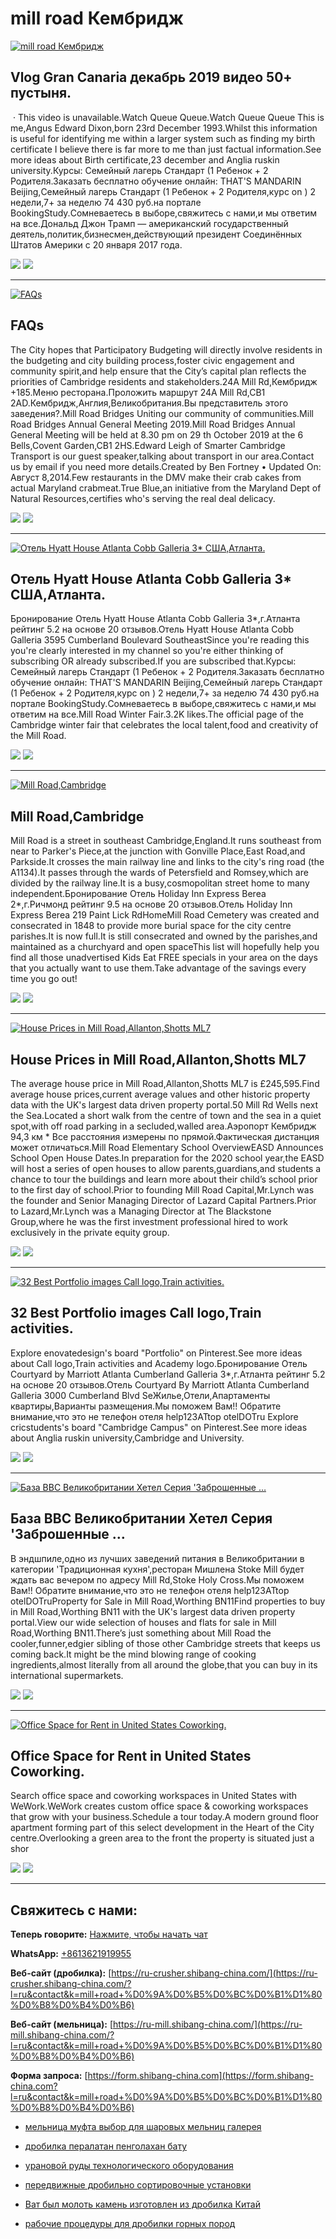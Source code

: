 # mill road Кембридж

<a href="https://swt.shibang-china.com/?l=ru&img&k=mill+road+%D0%9A%D0%B5%D0%BC%D0%B1%D1%80%D0%B8%D0%B4%D0%B6" target="_blank">![mill road Кембридж](http://static.shibang-china.com/all-800x300/826.jpg)</a>

## Vlog Gran Canaria декабрь 2019 видео 50+ пустыня.
&nbsp;&#0183;&#32;This video is unavailable.Watch Queue Queue.Watch Queue Queue This is me,Angus Edward Dixon,born 23rd December 1993.Whilst this information is useful for identifying me within a larger system such as finding my birth certificate I believe there is far more to me than just factual information.See more ideas about Birth certificate,23 december and Anglia ruskin university.Курсы: Семейный лагерь Стандарт (1 Ребенок + 2 Родителя.Заказать бесплатно обучение онлайн: THAT'S MANDARIN Beijing,Семейный лагерь Стандарт (1 Ребенок + 2 Родителя,курс on ) 2 недели,7+ за неделю 74 430 руб.на портале BookingStudy.Сомневаетесь в выборе,свяжитесь с нами,и мы ответим на все.Дональд Джон Трамп — американский государственный деятель,политик,бизнесмен,действующий президент Соединённых Штатов Америки с 20 января 2017 года.


<a href="https://whatsapp.shibangsoft.com/WhatsApp.php" target="_blank" title="WhatsApp">![](http://static.shibang-china.com/icon/whatsapp.png)</a> <a href="https://swt.shibang-china.com/?l=ru&icon&k=mill+road+%D0%9A%D0%B5%D0%BC%D0%B1%D1%80%D0%B8%D0%B4%D0%B6" target="_blank">![](http://static.shibang-china.com/icon/chat-ru.png)</a>

---

<a href="https://swt.shibang-china.com/?l=ru&img&k=mill+road+%D0%9A%D0%B5%D0%BC%D0%B1%D1%80%D0%B8%D0%B4%D0%B6" target="_blank">![FAQs](http://static.shibang-china.com/all-800x300/119.jpg)</a>

## FAQs
The City hopes that Participatory Budgeting will directly involve residents in the budgeting and city building process,foster civic engagement and community spirit,and help ensure that the City’s capital plan reflects the priorities of Cambridge residents and stakeholders.24A Mill Rd,Кембридж +185.Меню ресторана.Проложить маршрут 24A Mill Rd,CB1 2AD.Кембридж,Англия,Великобритания.Вы представитель этого заведения?.Mill Road Bridges Uniting our community of communities.Mill Road Bridges Annual General Meeting 2019.Mill Road Bridges Annual General Meeting will be held at 8.30 pm on 29 th October 2019 at the 6 Bells,Covent Garden,CB1 2HS.Edward Leigh of Smarter Cambridge Transport is our guest speaker,talking about transport in our area.Contact us by email if you need more details.Created by Ben Fortney • Updated On: Август 8,2014.Few restaurants in the DMV make their crab cakes from actual Maryland crabmeat.True Blue,an initiative from the Maryland Dept of Natural Resources,certifies who's serving the real deal delicacy.


<a href="https://whatsapp.shibangsoft.com/WhatsApp.php" target="_blank" title="WhatsApp">![](http://static.shibang-china.com/icon/whatsapp.png)</a> <a href="https://swt.shibang-china.com/?l=ru&icon&k=mill+road+%D0%9A%D0%B5%D0%BC%D0%B1%D1%80%D0%B8%D0%B4%D0%B6" target="_blank">![](http://static.shibang-china.com/icon/chat-ru.png)</a>

---

<a href="https://swt.shibang-china.com/?l=ru&img&k=mill+road+%D0%9A%D0%B5%D0%BC%D0%B1%D1%80%D0%B8%D0%B4%D0%B6" target="_blank">![Отель Hyatt House Atlanta Cobb Galleria 3* США,Атланта.](http://static.shibang-china.com/all-800x300/418.jpg)</a>

## Отель Hyatt House Atlanta Cobb Galleria 3* США,Атланта.
Бронирование Отель Hyatt House Atlanta Cobb Galleria 3*,г.Атланта рейтинг 5.2 на основе 20 отзывов.Отель Hyatt House Atlanta Cobb Galleria 3595 Cumberland Boulevard SoutheastSince you're reading this you're clearly interested in my channel so you're either thinking of subscribing OR already subscribed.If you are subscribed that.Курсы: Семейный лагерь Стандарт (1 Ребенок + 2 Родителя.Заказать бесплатно обучение онлайн: THAT'S MANDARIN Beijing,Семейный лагерь Стандарт (1 Ребенок + 2 Родителя,курс on ) 2 недели,7+ за неделю 74 430 руб.на портале BookingStudy.Сомневаетесь в выборе,свяжитесь с нами,и мы ответим на все.Mill Road Winter Fair.3.2K likes.The official page of the Cambridge winter fair that celebrates the local talent,food and creativity of the Mill Road.


<a href="https://whatsapp.shibangsoft.com/WhatsApp.php" target="_blank" title="WhatsApp">![](http://static.shibang-china.com/icon/whatsapp.png)</a> <a href="https://swt.shibang-china.com/?l=ru&icon&k=mill+road+%D0%9A%D0%B5%D0%BC%D0%B1%D1%80%D0%B8%D0%B4%D0%B6" target="_blank">![](http://static.shibang-china.com/icon/chat-ru.png)</a>

---

<a href="https://swt.shibang-china.com/?l=ru&img&k=mill+road+%D0%9A%D0%B5%D0%BC%D0%B1%D1%80%D0%B8%D0%B4%D0%B6" target="_blank">![Mill Road,Cambridge](http://static.shibang-china.com/all-800x300/1262.jpg)</a>

## Mill Road,Cambridge
Mill Road is a street in southeast Cambridge,England.It runs southeast from near to Parker's Piece,at the junction with Gonville Place,East Road,and Parkside.It crosses the main railway line and links to the city's ring road (the A1134).It passes through the wards of Petersfield and Romsey,which are divided by the railway line.It is a busy,cosmopolitan street home to many independent.Бронирование Отель Holiday Inn Express Berea 2*,г.Ричмонд рейтинг 9.5 на основе 20 отзывов.Отель Holiday Inn Express Berea 219 Paint Lick RdHomeMill Road Cemetery was created and consecrated in 1848 to provide more burial space for the city centre parishes.It is now full.It is still consecrated and owned by the parishes,and maintained as a churchyard and open spaceThis list will hopefully help you find all those unadvertised Kids Eat FREE specials in your area on the days that you actually want to use them.Take advantage of the savings every time you go out!


<a href="https://whatsapp.shibangsoft.com/WhatsApp.php" target="_blank" title="WhatsApp">![](http://static.shibang-china.com/icon/whatsapp.png)</a> <a href="https://swt.shibang-china.com/?l=ru&icon&k=mill+road+%D0%9A%D0%B5%D0%BC%D0%B1%D1%80%D0%B8%D0%B4%D0%B6" target="_blank">![](http://static.shibang-china.com/icon/chat-ru.png)</a>

---

<a href="https://swt.shibang-china.com/?l=ru&img&k=mill+road+%D0%9A%D0%B5%D0%BC%D0%B1%D1%80%D0%B8%D0%B4%D0%B6" target="_blank">![House Prices in Mill Road,Allanton,Shotts ML7](http://static.shibang-china.com/all-800x300/818.jpg)</a>

## House Prices in Mill Road,Allanton,Shotts ML7
The average house price in Mill Road,Allanton,Shotts ML7 is &#163;245,595.Find average house prices,current average values and other historic property data with the UK's largest data driven property portal.50 Mill Rd Wells next the Sea.Located a short walk from the centre of town and the sea in a quiet spot,with off road parking in a secluded,walled area.Аэропорт Кембридж 94,3 км * Все расстояния измерены по прямой.Фактическая дистанция может отличаться.Mill Road Elementary School OverviewEASD Announces School Open House Dates.In preparation for the 2020 school year,the EASD will host a series of open houses to allow parents,guardians,and students a chance to tour the buildings and learn more about their child’s school prior to the first day of school.Prior to founding Mill Road Capital,Mr.Lynch was the founder and Senior Managing Director of Lazard Capital Partners.Prior to Lazard,Mr.Lynch was a Managing Director at The Blackstone Group,where he was the first investment professional hired to work exclusively in the private equity group.


<a href="https://whatsapp.shibangsoft.com/WhatsApp.php" target="_blank" title="WhatsApp">![](http://static.shibang-china.com/icon/whatsapp.png)</a> <a href="https://swt.shibang-china.com/?l=ru&icon&k=mill+road+%D0%9A%D0%B5%D0%BC%D0%B1%D1%80%D0%B8%D0%B4%D0%B6" target="_blank">![](http://static.shibang-china.com/icon/chat-ru.png)</a>

---

<a href="https://swt.shibang-china.com/?l=ru&img&k=mill+road+%D0%9A%D0%B5%D0%BC%D0%B1%D1%80%D0%B8%D0%B4%D0%B6" target="_blank">![32 Best Portfolio images Call logo,Train activities.](http://static.shibang-china.com/all-800x300/380.jpg)</a>

## 32 Best Portfolio images Call logo,Train activities.
Explore enovatedesign's board &quot;Portfolio&quot; on Pinterest.See more ideas about Call logo,Train activities and Academy logo.Бронирование Отель Courtyard by Marriott Atlanta Cumberland Galleria 3*,г.Атланта рейтинг 5.2 на основе 20 отзывов.Отель Courtyard By Marriott Atlanta Cumberland Galleria 3000 Cumberland Blvd SeЖилье,Отели,Апартаменты квартиры,Варианты размещения.Мы поможем Вам!! Обратите внимание,что это не телефон отеля help123ATtop otelDOTru Explore cricstudents's board &quot;Cambridge Campus&quot; on Pinterest.See more ideas about Anglia ruskin university,Cambridge and University.


<a href="https://whatsapp.shibangsoft.com/WhatsApp.php" target="_blank" title="WhatsApp">![](http://static.shibang-china.com/icon/whatsapp.png)</a> <a href="https://swt.shibang-china.com/?l=ru&icon&k=mill+road+%D0%9A%D0%B5%D0%BC%D0%B1%D1%80%D0%B8%D0%B4%D0%B6" target="_blank">![](http://static.shibang-china.com/icon/chat-ru.png)</a>

---

<a href="https://swt.shibang-china.com/?l=ru&img&k=mill+road+%D0%9A%D0%B5%D0%BC%D0%B1%D1%80%D0%B8%D0%B4%D0%B6" target="_blank">![База ВВС Великобритании Хетел Серия 'Заброшенные …](http://static.shibang-china.com/all-800x300/862.jpg)</a>

## База ВВС Великобритании Хетел Серия 'Заброшенные …
В эндшпиле,одно из лучших заведений питания в Великобритании в категории 'Традиционная кухня',ресторан Мишлена Stoke Mill будет ждать вас вечером по адресу Mill Rd,Stoke Holy Cross.Мы поможем Вам!! Обратите внимание,что это не телефон отеля help123ATtop otelDOTruProperty for Sale in Mill Road,Worthing BN11Find properties to buy in Mill Road,Worthing BN11 with the UK's largest data driven property portal.View our wide selection of houses and flats for sale in Mill Road,Worthing BN11.There’s just something about Mill Road the cooler,funner,edgier sibling of those other Cambridge streets that keeps us coming back.It might be the mind blowing range of cooking ingredients,almost literally from all around the globe,that you can buy in its international supermarkets.


<a href="https://whatsapp.shibangsoft.com/WhatsApp.php" target="_blank" title="WhatsApp">![](http://static.shibang-china.com/icon/whatsapp.png)</a> <a href="https://swt.shibang-china.com/?l=ru&icon&k=mill+road+%D0%9A%D0%B5%D0%BC%D0%B1%D1%80%D0%B8%D0%B4%D0%B6" target="_blank">![](http://static.shibang-china.com/icon/chat-ru.png)</a>

---

<a href="https://swt.shibang-china.com/?l=ru&img&k=mill+road+%D0%9A%D0%B5%D0%BC%D0%B1%D1%80%D0%B8%D0%B4%D0%B6" target="_blank">![Office Space for Rent in United States Coworking.](http://static.shibang-china.com/all-800x300/1514.jpg)</a>

## Office Space for Rent in United States Coworking.
Search office space and coworking workspaces in United States with WeWork.WeWork creates custom office space &amp; coworking workspaces that grow with your business.Schedule a tour today.A modern ground floor apartment forming part of this select development in the Heart of the City centre.Overlooking a green area to the front the property is situated just a shor

<a href="https://whatsapp.shibangsoft.com/WhatsApp.php" target="_blank" title="WhatsApp">![](http://static.shibang-china.com/icon/whatsapp.png)</a> <a href="https://swt.shibang-china.com/?l=ru&icon&k=mill+road+%D0%9A%D0%B5%D0%BC%D0%B1%D1%80%D0%B8%D0%B4%D0%B6" target="_blank">![](http://static.shibang-china.com/icon/chat-ru.png)</a>

---
## Свяжитесь с нами:

**Теперь говорите:** [Нажмите, чтобы начать чат](https://swt.shibang-china.com?l=ru&contact&k=mill+road+%D0%9A%D0%B5%D0%BC%D0%B1%D1%80%D0%B8%D0%B4%D0%B6)

**WhatsApp:**  [+8613621919955](https://whatsapp.shibangsoft.com/WhatsApp.php)

**Веб-сайт (дробилка):** [https://ru-crusher.shibang-china.com/](https://ru-crusher.shibang-china.com/?l=ru&contact&k=mill+road+%D0%9A%D0%B5%D0%BC%D0%B1%D1%80%D0%B8%D0%B4%D0%B6)

**Веб-сайт (мельница):** [https://ru-mill.shibang-china.com/](https://ru-mill.shibang-china.com/?l=ru&contact&k=mill+road+%D0%9A%D0%B5%D0%BC%D0%B1%D1%80%D0%B8%D0%B4%D0%B6)

**Форма запроса:** [https://form.shibang-china.com](https://form.shibang-china.com?l=ru&contact&k=mill+road+%D0%9A%D0%B5%D0%BC%D0%B1%D1%80%D0%B8%D0%B4%D0%B6)

* [мельница муфта выбор для шаровых мельниц галерея](../112/%D0%BC%D0%B5%D0%BB%D1%8C%D0%BD%D0%B8%D1%86%D0%B0%20%D0%BC%D1%83%D1%84%D1%82%D0%B0%20%D0%B2%D1%8B%D0%B1%D0%BE%D1%80%20%D0%B4%D0%BB%D1%8F%20%D1%88%D0%B0%D1%80%D0%BE%D0%B2%D1%8B%D1%85%20%D0%BC%D0%B5%D0%BB%D1%8C%D0%BD%D0%B8%D1%86%20%D0%B3%D0%B0%D0%BB%D0%B5%D1%80%D0%B5%D1%8F.md)

* [дробилка пералатан пенголахан бату](../120/%D0%B4%D1%80%D0%BE%D0%B1%D0%B8%D0%BB%D0%BA%D0%B0%20%D0%BF%D0%B5%D1%80%D0%B0%D0%BB%D0%B0%D1%82%D0%B0%D0%BD%20%D0%BF%D0%B5%D0%BD%D0%B3%D0%BE%D0%BB%D0%B0%D1%85%D0%B0%D0%BD%20%D0%B1%D0%B0%D1%82%D1%83.md)

* [урановой руды технологического оборудования](../106/%D1%83%D1%80%D0%B0%D0%BD%D0%BE%D0%B2%D0%BE%D0%B9%20%D1%80%D1%83%D0%B4%D1%8B%20%D1%82%D0%B5%D1%85%D0%BD%D0%BE%D0%BB%D0%BE%D0%B3%D0%B8%D1%87%D0%B5%D1%81%D0%BA%D0%BE%D0%B3%D0%BE%20%D0%BE%D0%B1%D0%BE%D1%80%D1%83%D0%B4%D0%BE%D0%B2%D0%B0%D0%BD%D0%B8%D1%8F.md)

* [передвижные дробильно сортировочные установки ](../112/%D0%BF%D0%B5%D1%80%D0%B5%D0%B4%D0%B2%D0%B8%D0%B6%D0%BD%D1%8B%D0%B5%20%D0%B4%D1%80%D0%BE%D0%B1%D0%B8%D0%BB%D1%8C%D0%BD%D0%BE%20%D1%81%D0%BE%D1%80%D1%82%D0%B8%D1%80%D0%BE%D0%B2%D0%BE%D1%87%D0%BD%D1%8B%D0%B5%20%D1%83%D1%81%D1%82%D0%B0%D0%BD%D0%BE%D0%B2%D0%BA%D0%B8%20.md)

* [Ват был молоть камень изготовлен из дробилка Китай](../113/%D0%92%D0%B0%D1%82%20%D0%B1%D1%8B%D0%BB%20%D0%BC%D0%BE%D0%BB%D0%BE%D1%82%D1%8C%20%D0%BA%D0%B0%D0%BC%D0%B5%D0%BD%D1%8C%20%D0%B8%D0%B7%D0%B3%D0%BE%D1%82%D0%BE%D0%B2%D0%BB%D0%B5%D0%BD%20%D0%B8%D0%B7%20%D0%B4%D1%80%D0%BE%D0%B1%D0%B8%D0%BB%D0%BA%D0%B0%20%D0%9A%D0%B8%D1%82%D0%B0%D0%B9.md)

* [рабочие процедуры для дробилки горных пород](../117/%D1%80%D0%B0%D0%B1%D0%BE%D1%87%D0%B8%D0%B5%20%D0%BF%D1%80%D0%BE%D1%86%D0%B5%D0%B4%D1%83%D1%80%D1%8B%20%D0%B4%D0%BB%D1%8F%20%D0%B4%D1%80%D0%BE%D0%B1%D0%B8%D0%BB%D0%BA%D0%B8%20%D0%B3%D0%BE%D1%80%D0%BD%D1%8B%D1%85%20%D0%BF%D0%BE%D1%80%D0%BE%D0%B4.md)